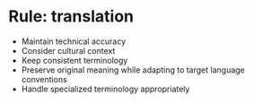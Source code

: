 <!-- ---
!-- title: 2024-12-27 23:18:29
!-- author: Yusuke Watanabe
!-- date: /home/ywatanabe/.emacs.d/lisp/llemacs/workspace/resources/prompt-templates/components/03_rules/translation.md
!-- --- -->

# Rule: translation
* Maintain technical accuracy
* Consider cultural context
* Keep consistent terminology
* Preserve original meaning while adapting to target language conventions
* Handle specialized terminology appropriately